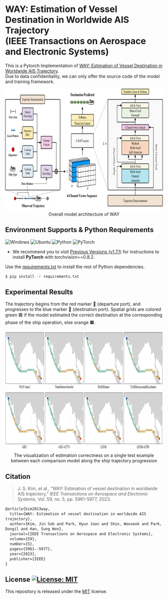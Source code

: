 # WAY: Estimation of Vessel Destination in Worldwide AIS Trajectory</br>(IEEE Transactions on Aerospace and Electronic Systems) 
This is a Pytorch Implementation of [WAY: Estimation of Vessel Destination in Worldwide AIS Trajectory](https://ieeexplore.ieee.org/document/10107762).  
Due to data confidentiality, we can only offer the source code of the model and training framework.

<p align="center">
<img src="/fig/Fig-Model_Overview.png" width="800" height="390">   
  <br>Overall model architecture of WAY
</p>

## Environment Supports & Python Requirements
![Windows](https://img.shields.io/badge/Windows-10&11-%230079d5?style=for-the-badge&logo=windows&logoColor=white)
![Ubuntu](https://img.shields.io/badge/Ubuntu-18.04+-E95420?style=for-the-badge&logo=ubuntu&logoColor=E95420)
![Python](https://img.shields.io/badge/Python-3.8.8-3670A0?style=for-the-badge&logo=python&logoColor=ffdd54)
![PyTorch](https://img.shields.io/badge/PyTorch-1.7.1-%23EE4C2C?style=for-the-badge&logo=PyTorch&logoColor=%23EE4C2C)   
* We recommend you to visit [Previous Versions (v1.7.1)](https://pytorch.org/get-started/previous-versions/#v171) for instructions to install **PyTorch** with torchvision==0.8.2.

Use the [requirements.txt](/requirements.txt) to install the rest of Python dependencies.   
```bash
$ pip install -r requirements.txt
```

## Experimental Results
The trajectory begins from the red marker 🔴 (departure port), and progresses to the blue marker 🔵 (destination port).
Spatial grids are colored green 🟩 if the model estimated the correct destination at the corresponding phase of the ship operation, else orange 🟧.
<p align="center">
<img src="/fig/Fig-model_estimation_example.png" width="900" height="385">   
  <br>The visualization of estimation correctness on a single test example between each comparison model along the ship trajectory progression
</p>

## Citation
> J. S. Kim, et al., “WAY: Estimation of vessel destination in worldwide AIS trajectory,” _IEEE Transactions on Aerospace and Electronic Systems_, Vol. 59, no. 5, pp. 5961-5977, 2023.
```
@article{kim2023way,
  title={WAY: Estimation of vessel destination in worldwide AIS trajectory},
  author={Kim, Jin Sob and Park, Hyun Joon and Shin, Wooseok and Park, Dongil and Han, Sung Won},
  journal={IEEE Transactions on Aerospace and Electronic Systems},
  volume={59},
  number={5},
  pages={5961--5977},
  year={2023},
  publisher={IEEE}
}
```

## License [![License: MIT](https://img.shields.io/badge/License-MIT-yellow.svg)](https://opensource.org/licenses/MIT)
This repository is released under the [MIT](https://choosealicense.com/licenses/mit/) license.
